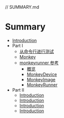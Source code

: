 // SUMMARY.md

# Summary
* [Introduction](README.md)
* Part I
    * [从命令行进行测试](Chapter1/CommandLine.md)
    * [Monkey](Chapter1/Monkey.md)
    * [monkeyrunner 参考](Chapter1/MonkeyrunnerReference.md)
        * [概览](Chapter1/MonkeyrunnerSummary.md)
        * [MonkeyDevice](Chapter1/MonkeyDevice.md)
        * [MonkeyImage](Chapter1/MonkeyImage.md)
        * [MonkeyRunner](Chapter1/MonkeyRunner.md)
* Part II
    * [Introduction](Chapter2/c1.md)
    * [Introduction](Chapter2/c2.md)
    * [Introduction](Chapter2/c3.md)
    * [Introduction](Chapter2/c4.md)